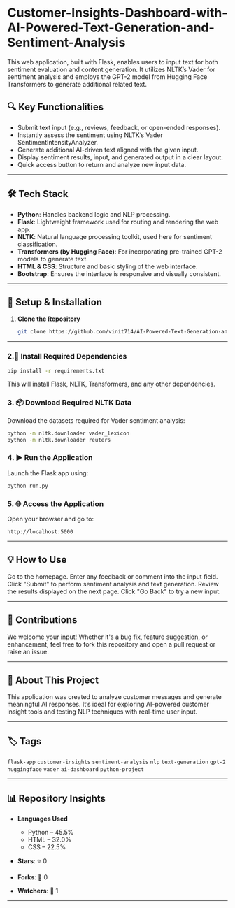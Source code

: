 # Customer-Insights-Dashboard-with-AI-Powered-Text-Generation-and-Sentiment-Analysis

This web application, built with Flask, enables users to input text for both sentiment evaluation and content generation. It utilizes NLTK’s Vader for sentiment analysis and employs the GPT-2 model from Hugging Face Transformers to generate additional related text.

## 🔍 Key Functionalities

- Submit text input (e.g., reviews, feedback, or open-ended responses).
- Instantly assess the sentiment using NLTK’s Vader SentimentIntensityAnalyzer.
- Generate additional AI-driven text aligned with the given input.
- Display sentiment results, input, and generated output in a clear layout.
- Quick access button to return and analyze new input data.

---

## 🛠️ Tech Stack

- **Python**: Handles backend logic and NLP processing.
- **Flask**: Lightweight framework used for routing and rendering the web app.
- **NLTK**: Natural language processing toolkit, used here for sentiment classification.
- **Transformers (by Hugging Face)**: For incorporating pre-trained GPT-2 models to generate text.
- **HTML & CSS**: Structure and basic styling of the web interface.
- **Bootstrap**: Ensures the interface is responsive and visually consistent.

---

## 🧪 Setup & Installation

1. **Clone the Repository**
   ```bash
   git clone https://github.com/vinit714/AI-Powered-Text-Generation-and-Sentiment-Analysis-Dashboard.git
   
---   

### 2.🔧 Install Required Dependencies

   ```bash
   pip install -r requirements.txt
   ```
This will install Flask, NLTK, Transformers, and any other dependencies.
### 3. 📦 Download Required NLTK Data

Download the datasets required for Vader sentiment analysis:

```bash
python -m nltk.downloader vader_lexicon
python -m nltk.downloader reuters
```
 
### 4. ▶️ Run the Application

Launch the Flask app using:

```bash
python run.py
```
### 5. 🌐 Access the Application

Open your browser and go to:

```
http://localhost:5000
```

---



## **💡 How to Use**
Go to the homepage.
Enter any feedback or comment into the input field.
Click "Submit" to perform sentiment analysis and text generation.
Review the results displayed on the next page.
Click "Go Back" to try a new input.

----

## **🤝 Contributions**
We welcome your input! Whether it's a bug fix, feature suggestion, or enhancement, feel free to fork this repository and open a pull request or raise an issue.

---

## **📘 About This Project**
This application was created to analyze customer messages and generate meaningful AI responses. It’s ideal for exploring AI-powered customer insight tools and testing NLP techniques with real-time user input.

---
## 🏷️ Tags

`flask-app` `customer-insights` `sentiment-analysis` `nlp` `text-generation`
`gpt-2` `huggingface` `vader` `ai-dashboard` `python-project`

---

## 📊 Repository Insights

* **Languages Used**

  * Python – 45.5%
  * HTML – 32.0%
  * CSS – 22.5%

* **Stars**: ⭐ 0

* **Forks**: 🍴 0

* **Watchers**: 👀 1

---







   
